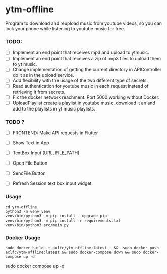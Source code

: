 # ytm-offline
Program to download and reupload music from youtube videos, so you can lock your phone while listening to youtube music for free.

### TODO:
- [ ] Implement an end point that receives mp3 and upload to ytmusic.
- [ ] Implement an end point that receives a zip of .mp3 files to upload them to yt music.
- [ ] Change implementation of getting the current directory in APIController do it as in the upload service.
- [ ] Add flexibility with the usage of the two different type of secrets.
- [ ] Read authentication for youtube music in each request instead of retrieving it from secrets.
- [ ] Fix the docker network reachment. Port 5000 working without Docker.
- [ ] UploadPlaylist create a playlist in youtube music, download it an and add to the playlists in yt music playlists.

### TODO ?
- [ ] FRONTEND: Make API requests in Flutter
- [ ] Show Text in App
- [ ] TextBox Input (URL, FILE_PATH)
- [ ] Open File Button
- [ ] SendFile Button
- [ ] Refresh Session text box input widget


### Usage 
```shell
cd ytm-offline
python3 -m venv venv
venv/bin/python3 -m pip install --upgrade pip
venv/bin/python3 -m pip install -r requirements.txt
venv/bin/python3 src/main.py
```

### Docker Usage
```shell
sudo docker build -t axlfc/ytm-offline:latest . &&  sudo docker push axlfc/ytm-offline:latest && sudo docker-compose down && sudo docker-compose up -d
```


sudo docker compose up -d